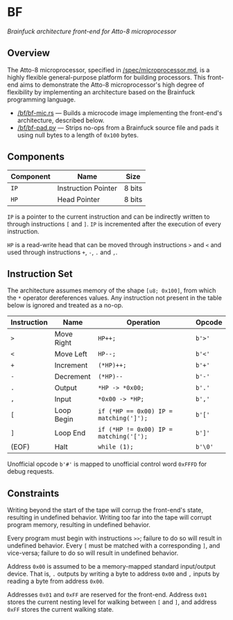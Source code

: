 # BF

_Brainfuck architecture front-end for Atto-8 microprocessor_

## Overview

The Atto-8 microprocessor, specified in [/spec/microprocessor.md](../spec/microprocessor.md), is a highly flexible general-purpose platform for building processors. This front-end aims to demonstrate the Atto-8 microprocessor's high degree of flexibility by implementing an architecture based on the Brainfuck programming language.

- [/bf/bf-mic.rs](bf-mic.rs) &mdash; Builds a microcode image implementing the front-end's architecture, described below.
- [/bf/bf-pad.py](bf-pad.py) &mdash; Strips no-ops from a Brainfuck source file and pads it using null bytes to a length of `0x100` bytes.

## Components

| Component | Name                | Size   |
| --------- | ------------------- | ------ |
| `IP`      | Instruction Pointer | 8 bits |
| `HP`      | Head Pointer        | 8 bits |

`IP` is a pointer to the current instruction and can be indirectly written to through instructions `[` and `]`. `IP` is incremented after the execution of every instruction.

`HP` is a read-write head that can be moved through instructions `>` and `<` and used through instructions `+`, `-`, `.` and `,`.

## Instruction Set

The architecture assumes memory of the shape `[u8; 0x100]`, from which the `*` operator dereferences values. Any instruction not present in the table below is ignored and treated as a no-op.

| Instruction | Name       | Operation                              | Opcode  |
| ----------- | ---------- | -------------------------------------- | ------- |
| `>`         | Move Right | `HP++;`                                | `b'>'`  |
| `<`         | Move Left  | `HP--;`                                | `b'<'`  |
| `+`         | Increment  | `(*HP)++;`                             | `b'+'`  |
| `-`         | Decrement  | `(*HP)--`                              | `b'-'`  |
| `.`         | Output     | `*HP -> *0x00;`                        | `b'.'`  |
| `,`         | Input      | `*0x00 -> *HP;`                        | `b','`  |
| `[`         | Loop Begin | `if (*HP == 0x00) IP = matching(']');` | `b'['`  |
| `]`         | Loop End   | `if (*HP != 0x00) IP = matching('[');` | `b']'`  |
| (EOF)       | Halt       | `while (1);`                           | `b'\0'` |

Unofficial opcode `b'#'` is mapped to unofficial control word `0xFFFD` for debug requests.

## Constraints

Writing beyond the start of the tape will corrup the front-end's state, resulting in undefined behavior. Writing too far into the tape will corrupt program memory, resulting in undefined behavior.

Every program must begin with instructions `>>`; failure to do so will result in undefined behavior. Every `[` must be matched with a corresponding `]`, and vice-versa; failure to do so will result in undefined behavior.

Address `0x00` is assumed to be a memory-mapped standard input/output device. That is, `.` outputs by writing a byte to address `0x00` and `,` inputs by reading a byte from address `0x00`.

Addresses `0x01` and `0xFF` are reserved for the front-end. Address `0x01` stores the current nesting level for walking between `[` and `]`, and address `0xFF` stores the current walking state.
